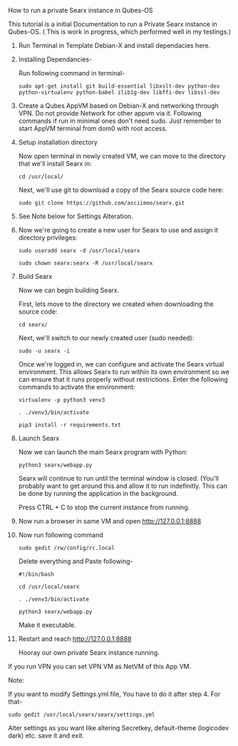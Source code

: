 How to run a private Searx instance in Qubes-OS

This tutorial is a initial Documentation to run a Private Searx instance in Qubes-OS.
( This is work in progress, which performed well in my testings.)

1. Run Terminal in Template Debian-X and install dependacies here.

2. Installing Dependancies-

     Run following command in terminal-
     
       sudo apt-get install git build-essential libxslt-dev python-dev python-virtualenv python-babel zlib1g-dev libffi-dev libssl-dev
     
3. Create a Qubes AppVM based on Debian-X and networking through VPN. Do not provide Network for other appvm via it. Following commands if run in minimal ones don't need sudo. Just remember to start AppVM terminal from dom0 with root access.

4. Setup installation directory

    Now open terminal in newly created VM, we can move to the directory that we'll install Searx in:

       cd /usr/local/

    Next, we'll use git to download a copy of the Searx source code here:

       sudo git clone https://github.com/asciimoo/searx.git

5. See Note below for Settings Alteration.

6. Now we're going to create a new user for Searx to use and assign it directory privileges:

       sudo useradd searx -d /usr/local/searx
    
       sudo chown searx:searx -R /usr/local/searx

7. Build Searx

   Now we can begin building Searx.

   First, lets move to the directory we created when downloading the source code:

       cd searx/

   Next, we'll switch to our newly created user (sudo needed):

       sudo -u searx -i

   Once we're logged in, we can configure and activate the Searx virtual environment. This allows Searx to run within its own   environment so we can ensure that it runs properly without restrictions. Enter the following commands to activate the environment:

       virtualenv -p python3 venv3
   
       . ./venv3/bin/activate

       pip3 install -r requirements.txt

8. Launch Searx

   Now we can launch the main Searx program with Python:

       python3 searx/webapp.py

   Searx will continue to run until the terminal window is closed. (You'll probably want to get around this and allow it to run indefinitly. This can be done by running the application in the background.

   Press CTRL + C to stop the current instance from running.
   
9. Now run a browser in same VM and open  http://127.0.0.1:8888

10. Now run following command

        sudo gedit /rw/config/rc.local
   
    Delete everything and Paste following-
   
        #!/bin/bash
   
        cd /usr/local/searx
   
        . ./venv3/bin/activate
   
        python3 searx/webapp.py
   
    Make it executable.
   
10. Restart and reach http://127.0.0.1:8888
    
    Hooray our own private Searx instance running.
     
If you run VPN you can set VPN VM as NetVM of this App VM.
     

Note:

   If you want to modify Settings.yml file, You have to do it after step 4. For that-
   
    sudo gedit /usr/local/searx/searx/settings.yml
    
   Alter settings as you want like altering Secretkey, default-theme (logicodev dark) etc. save it and exit. 
